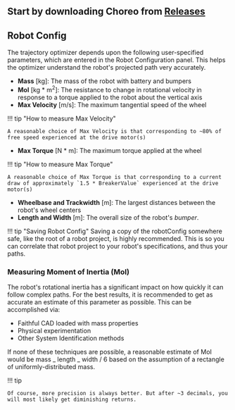 ## Start by downloading Choreo from **[Releases](https://github.com/SleipnirGroup/Choreo/releases)**

## Robot Config

The trajectory optimizer depends upon the following user-specified parameters, which are entered in the Robot Configuration panel. This helps the optimizer understand the robot's projected path very accurately.

- **Mass** [kg]: The mass of the robot with battery and bumpers
- **MoI** [kg * m<sup>2</sup>]: The resistance to change in rotational velocity in response to a torque applied to the robot about the vertical axis
- **Max Velocity** [m/s]: The maximum tangential speed of the wheel

!!! tip "How to measure Max Velocity"

    A reasonable choice of Max Velocity is that corresponding to ~80% of free speed experienced at the drive motor(s)

- **Max Torque** [N * m]: The maximum torque applied at the wheel

!!! tip "How to measure Max Torque"

    A reasonable choice of Max Torque is that corresponding to a current draw of approximately `1.5 * BreakerValue` experienced at the drive motor(s)

- **Wheelbase and Trackwidth** [m]: The largest distances between the robot's wheel centers
- **Length and Width** [m]: The overall size of the robot's _bumper_.

!!! tip "Saving Robot Config"
    Saving a copy of the robotConfig somewhere safe, like the root of a robot project, is highly recommended. This is so you can correlate that robot project to your robot's specifications, and thus your paths.

### Measuring Moment of Inertia (MoI)

The robot's rotational inertia has a significant impact on how quickly it can follow complex paths. For the best results, it is recommended to get as accurate an estimate of this parameter as possible. This can be accomplished via:

- Faithful CAD loaded with mass properties
- Physical experimentation
- Other System Identification methods

If none of these techniques are possible, a reasonable estimate of MoI would be mass _ length _ width / 6 based on the assumption of a rectangle of uniformly-distributed mass.

!!! tip

    Of course, more precision is always better. But after ~3 decimals, you will most likely get diminishing returns.
